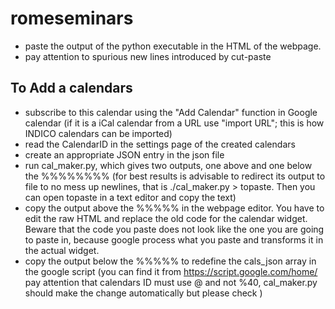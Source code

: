 # romeseminars

- paste the output of the python executable in the HTML of the webpage.
- pay attention to spurious new lines introduced by cut-paste


## To Add a calendars

- subscribe to this calendar using the "Add Calendar" function in Google calendar (if it is a iCal calendar from a URL use "import URL"; this is how INDICO calendars can be imported)
- read the CalendarID in the settings page of the created calendars
- create an appropriate JSON entry in the json file
- run cal_maker.py, which gives two outputs, one above and one below the %%%%%%%% (for best results is advisable to redirect its output to file to no mess up newlines, that is ./cal_maker.py > topaste. Then you can open topaste in a text editor and copy the text)
- copy the output above the %%%%% in the webpage editor. You have to edit the raw HTML and replace the old code for the calendar widget. Beware that the code you paste does not look like the one you are going to paste in, because google process what you paste and transforms it in the actual widget.
- copy the output below  the %%%%%  to redefine the cals_json array in the google script (you can find it from https://script.google.com/home/ pay attention that calendars ID must use @ and not %40, cal_maker.py should make the change automatically but please check )
